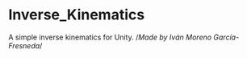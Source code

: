 # Inverse_Kinematics
A simple inverse kinematics for Unity.
/*Made by Iván Moreno García-Fresneda*/
